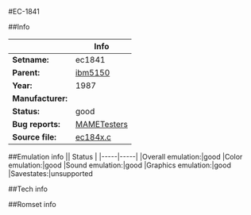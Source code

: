 #EC-1841

##Info

||Info|
|-----|-----|
|**Setname:**|ec1841
|**Parent:**|[ibm5150](ibm5150.md)
|**Year:**|1987
|**Manufacturer:**|<unknown>
|**Status:**|good
|**Bug reports:**|[MAMETesters](http://mametesters.org/view_all_set.php?type=1&temporary=y&search=ec184x.c)
|**Source file:**|[ec184x.c](https://github.com/mamedev/mame/blob/master/src/mess/drivers/ec184x.c)

##Emulation info
|| Status |
|-----|-----|
|Overall emulation:|good
|Color emulation:|good
|Sound emulation:|good
|Graphics emulation:|good
|Savestates:|unsupported

##Tech info

##Romset info

<!--- START OF EDITED COMMENT DO NOT TOUCH TEXT ABOVE-->
